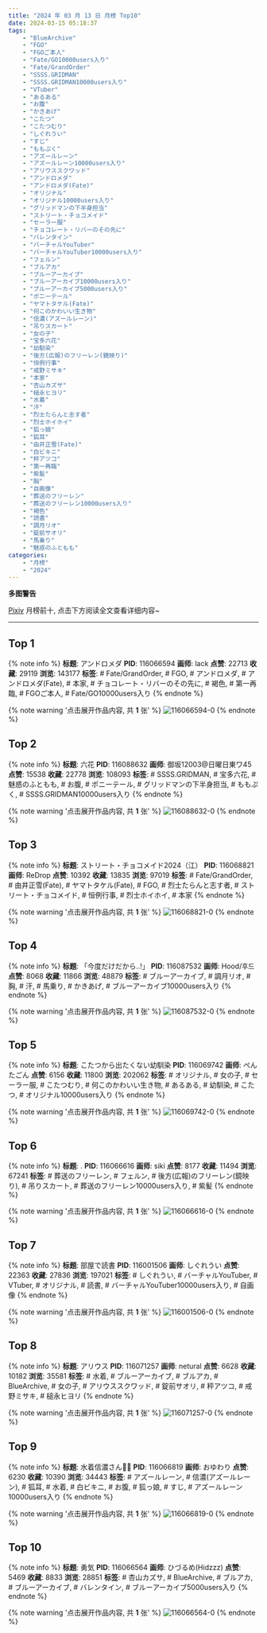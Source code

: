 ```yaml
---
title: "2024 年 03 月 13 日 月榜 Top10"
date: 2024-03-15 05:18:37
tags:
    - "BlueArchive"
    - "FGO"
    - "FGOご本人"
    - "Fate/GO10000users入り"
    - "Fate/GrandOrder"
    - "SSSS.GRIDMAN"
    - "SSSS.GRIDMAN10000users入り"
    - "VTuber"
    - "あるある"
    - "お腹"
    - "かきあげ"
    - "こたつ"
    - "こたつむり"
    - "しぐれうい"
    - "すじ"
    - "ももぷく"
    - "アズールレーン"
    - "アズールレーン10000users入り"
    - "アリウススクワッド"
    - "アンドロメダ"
    - "アンドロメダ(Fate)"
    - "オリジナル"
    - "オリジナル10000users入り"
    - "グリッドマンの下半身担当"
    - "ストリート・チョコメイド"
    - "セーラー服"
    - "チョコレート・リバーのその先に"
    - "バレンタイン"
    - "バーチャルYouTuber"
    - "バーチャルYouTuber10000users入り"
    - "フェルン"
    - "ブルアカ"
    - "ブルーアーカイブ"
    - "ブルーアーカイブ10000users入り"
    - "ブルーアーカイブ5000users入り"
    - "ポニーテール"
    - "ヤマトタケル(Fate)"
    - "何このかわいい生き物"
    - "信濃(アズールレーン)"
    - "吊りスカート"
    - "女の子"
    - "宝多六花"
    - "幼馴染"
    - "後方(広報)のフリーレン(鏡映り)"
    - "恒例行事"
    - "戒野ミサキ"
    - "本家"
    - "杏山カズサ"
    - "槌永ヒヨリ"
    - "水着"
    - "汗"
    - "烈士たらんと志す者"
    - "烈士ホイホイ"
    - "狐っ娘"
    - "狐耳"
    - "由井正雪(Fate)"
    - "白ビキニ"
    - "秤アツコ"
    - "第一再臨"
    - "紫髪"
    - "胸"
    - "自画像"
    - "葬送のフリーレン"
    - "葬送のフリーレン10000users入り"
    - "褐色"
    - "読書"
    - "調月リオ"
    - "錠前サオリ"
    - "馬乗り"
    - "魅惑のふともも"
categories:
    - "月榜"
    - "2024"
---
```


<i class="fa fa-triangle-exclamation"></i>**多图警告**<i class="fa fa-triangle-exclamation"></i>

[Pixiv](https://www.pixiv.net/) 月榜前十, 点击下方阅读全文查看详细内容~

<!-- more -->

---

## Top 1

{% note info %}
**标题**: アンドロメダ
**PID**: 116066594 **画师**: lack
**点赞**: 22713 **收藏**: 29119 **浏览**: 143177
**标签**: # Fate/GrandOrder, # FGO, # アンドロメダ, # アンドロメダ(Fate), # 本家, # チョコレート・リバーのその先に, # 褐色, # 第一再臨, # FGOご本人, # Fate/GO10000users入り
{% endnote %}

{% note warning '点击展开作品内容, 共 **1** 张' %}
![116066594-0](https://i.pixiv.re/img-original/img/2024/02/15/00/00/24/116066594_p0.png)
{% endnote %}

## Top 2

{% note info %}
**标题**: 六花
**PID**: 116088632 **画师**: 御坂12003@日曜日東ワ45
**点赞**: 15538 **收藏**: 22778 **浏览**: 108093
**标签**: # SSSS.GRIDMAN, # 宝多六花, # 魅惑のふともも, # お腹, # ポニーテール, # グリッドマンの下半身担当, # ももぷく, # SSSS.GRIDMAN10000users入り
{% endnote %}

{% note warning '点击展开作品内容, 共 **1** 张' %}
![116088632-0](https://i.pixiv.re/img-original/img/2024/02/15/20/02/46/116088632_p0.jpg)
{% endnote %}

## Top 3

{% note info %}
**标题**: ストリート・チョコメイド2024（江）
**PID**: 116068821 **画师**: ReDrop
**点赞**: 10392 **收藏**: 13835 **浏览**: 97019
**标签**: # Fate/GrandOrder, # 由井正雪(Fate), # ヤマトタケル(Fate), # FGO, # 烈士たらんと志す者, # ストリート・チョコメイド, # 恒例行事, # 烈士ホイホイ, # 本家
{% endnote %}

{% note warning '点击展开作品内容, 共 **1** 张' %}
![116068821-0](https://i.pixiv.re/img-original/img/2024/02/15/00/49/08/116068821_p0.jpg)
{% endnote %}

## Top 4

{% note info %}
**标题**: 「今度だけだから..!」
**PID**: 116087532 **画师**: Hood/후드
**点赞**: 8068 **收藏**: 11866 **浏览**: 48879
**标签**: # ブルーアーカイブ, # 調月リオ, # 胸, # 汗, # 馬乗り, # かきあげ, # ブルーアーカイブ10000users入り
{% endnote %}

{% note warning '点击展开作品内容, 共 **1** 张' %}
![116087532-0](https://i.pixiv.re/img-original/img/2024/02/15/19/21/37/116087532_p0.png)
{% endnote %}

## Top 5

{% note info %}
**标题**: こたつから出たくない幼馴染
**PID**: 116069742 **画师**: ぺんたごん
**点赞**: 6156 **收藏**: 11800 **浏览**: 202062
**标签**: # オリジナル, # 女の子, # セーラー服, # こたつむり, # 何このかわいい生き物, # あるある, # 幼馴染, # こたつ, # オリジナル10000users入り
{% endnote %}

{% note warning '点击展开作品内容, 共 **1** 张' %}
![116069742-0](https://i.pixiv.re/img-original/img/2024/02/15/01/18/06/116069742_p0.jpg)
{% endnote %}

## Top 6

{% note info %}
**标题**: .
**PID**: 116066616 **画师**: siki
**点赞**: 8177 **收藏**: 11494 **浏览**: 67241
**标签**: # 葬送のフリーレン, # フェルン, # 後方(広報)のフリーレン(鏡映り), # 吊りスカート, # 葬送のフリーレン10000users入り, # 紫髪
{% endnote %}

{% note warning '点击展开作品内容, 共 **1** 张' %}
![116066616-0](https://i.pixiv.re/img-original/img/2024/02/15/00/00/28/116066616_p0.jpg)
{% endnote %}

## Top 7

{% note info %}
**标题**: 部屋で読書
**PID**: 116001506 **画师**: しぐれうい
**点赞**: 22363 **收藏**: 27836 **浏览**: 197021
**标签**: # しぐれうい, # バーチャルYouTuber, # VTuber, # オリジナル, # 読書, # バーチャルYouTuber10000users入り, # 自画像
{% endnote %}

{% note warning '点击展开作品内容, 共 **1** 张' %}
![116001506-0](https://i.pixiv.re/img-original/img/2024/02/13/00/00/26/116001506_p0.jpg)
{% endnote %}

## Top 8

{% note info %}
**标题**: アリウス
**PID**: 116071257 **画师**: netural
**点赞**: 6628 **收藏**: 10182 **浏览**: 35581
**标签**: # 水着, # ブルーアーカイブ, # ブルアカ, # BlueArchive, # 女の子, # アリウススクワッド, # 錠前サオリ, # 秤アツコ, # 戒野ミサキ, # 槌永ヒヨリ
{% endnote %}

{% note warning '点击展开作品内容, 共 **1** 张' %}
![116071257-0](https://i.pixiv.re/img-original/img/2024/02/15/02/23/59/116071257_p0.png)
{% endnote %}

## Top 9

{% note info %}
**标题**: 水着信濃さん🦊🤍
**PID**: 116066819 **画师**: おゆわり
**点赞**: 6230 **收藏**: 10390 **浏览**: 34443
**标签**: # アズールレーン, # 信濃(アズールレーン), # 狐耳, # 水着, # 白ビキニ, # お腹, # 狐っ娘, # すじ, # アズールレーン10000users入り
{% endnote %}

{% note warning '点击展开作品内容, 共 **1** 张' %}
![116066819-0](https://i.pixiv.re/img-original/img/2024/02/15/00/01/48/116066819_p0.png)
{% endnote %}

## Top 10

{% note info %}
**标题**: 勇気
**PID**: 116066564 **画师**: ひづるめ(Hidzzz)
**点赞**: 5469 **收藏**: 8833 **浏览**: 28851
**标签**: # 杏山カズサ, # BlueArchive, # ブルアカ, # ブルーアーカイブ, # バレンタイン, # ブルーアーカイブ5000users入り
{% endnote %}

{% note warning '点击展开作品内容, 共 **1** 张' %}
![116066564-0](https://i.pixiv.re/img-original/img/2024/02/15/00/00/18/116066564_p0.jpg)
{% endnote %}
